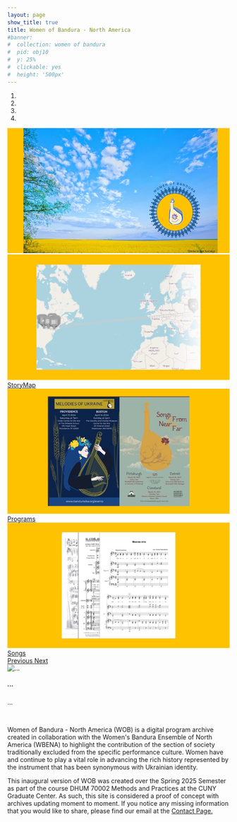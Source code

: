 ```yaml
---
layout: page
show_title: true
title: Women of Bandura - North America
#banner:
#  collection: women of bandura
#  pid: obj10
#  y: 25%
#  clickable: yes
#  height: '500px'
---
```


<section>
  <div id="carouselExampleIndicators" class="carousel slide" data-ride="carousel">
      <ol class="carousel-indicators">
        <li data-target="#carouselExampleIndicators" data-slide-to="0" class="active"></li>
        <li data-target="#carouselExampleIndicators" data-slide-to="1"></li>
        <li data-target="#carouselExampleIndicators" data-slide-to="2"></li>
        <li data-target="#carouselExampleIndicators" data-slide-to="3"></li>
      </ol>
      <div class="carousel-inner">
        <div class="carousel-item active">
          <img class="d-block w-100" src="img/WOBbanner.jpg" alt="First slide">
          <div class="carousel-caption d-none d-md-block">
          </div>
        </div>
        <div class="carousel-item">
          <img class="d-block w-100" src="img/History_CTA.jpg" alt="Second slide">
          <div class="carousel-caption d-none d-md-block">
            <a class="btn btn-primary" href="{{ '/about/history' | absolute_url }}" role="button">StoryMap</a>
          </div>
        </div>
        <div class="carousel-item">
          <img class="d-block w-100" src="img/Programleaf.jpg" alt="Third slide">
          <div class="carousel-caption d-none d-md-block">
            <a class="btn btn-primary" href="{{ '/programs' | absolute_url }}"  role="button">Programs</a>
          </div>
        </div>
        <div class="carousel-item">
          <img class="d-block w-100" src="img/Songleaf.jpg" alt="Fourth slide">
          <div class="carousel-caption d-none d-md-block">
            <a class="btn btn-primary" href="{{ '/songs' | absolute_url }}"  role="button">Songs</a>
          </div>
        </div>
      </div>
      <a class="carousel-control-prev" href="#carouselExampleIndicators" role="button" data-slide="prev">
        <span class="carousel-control-prev-icon" aria-hidden="true"></span>
        <span class="sr-only">Previous</span>
      </a>
      <a class="carousel-control-next" href="#carouselExampleIndicators" role="button" data-slide="next">
        <span class="carousel-control-next-icon" aria-hidden="true"></span>
        <span class="sr-only">Next</span>
      </a>
      <div class="carousel-item">
        <img src="..." alt="...">
        <div class="carousel-caption d-none d-md-block">
          <h5>...</h5>
          <p>...</p>
        </div>
      </div>
  </div>
</section>

<br>
<p>Women of Bandura - North America (WOB) is a digital program archive created in collaboration with the Women's Bandura Ensemble of North America (WBENA) to highlight 
the contribution of the section of society traditionally excluded from the specific performance culture. Women have and continue to play a vital role in advancing the rich history represented by the instrument that has been synonymous with Ukrainian identity.</p>

<p>This inaugural version of WOB was created over the Spring 2025 Semester as part of the course DHUM 70002 Methods and Practices at the CUNY Graduate Center. As such, this site is considered a proof of concept with archives updating moment to moment. If you notice any missing information that you would like to share, please find our email at the <a href='{{ "/contact/" | absolute_url }}'>Contact Page.</a></p>
